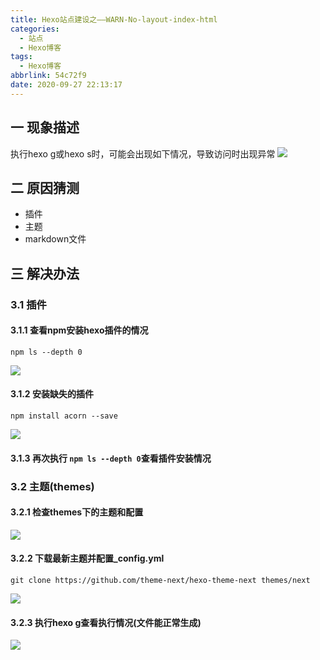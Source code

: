 ```yaml
---
title: Hexo站点建设之——WARN-No-layout-index-html
categories:
  - 站点
  - Hexo博客
tags:
  - Hexo博客
abbrlink: 54c72f9
date: 2020-09-27 22:13:17
---
```

## 一 现象描述

执行hexo g或hexo s时，可能会出现如下情况，导致访问时出现异常
![][1]
<!--more-->

## 二 原因猜测

* 插件
* 主题
* markdown文件

## 三 解决办法

### 3.1 插件

#### 3.1.1 查看npm安装hexo插件的情况

```
npm ls --depth 0
```
![][2]

#### 3.1.2 安装缺失的插件
```
npm install acorn --save
```

![][3]
#### 3.1.3 再次执行 `npm ls --depth 0`查看插件安装情况
### 3.2 主题(themes)

#### 3.2.1 检查themes下的主题和配置
![][4]

#### 3.2.2 下载最新主题并配置_config.yml

```
git clone https://github.com/theme-next/hexo-theme-next themes/next
```
![][5]

#### 3.2.3 执行hexo g查看执行情况(文件能正常生成)
![][6]


[1]:https://cdn.jsdelivr.net/gh/PGzxc/CDN/blog-image/hexo-error-no-layout-view.png
[2]:https://cdn.jsdelivr.net/gh/PGzxc/CDN/blog-image/hexo-error-npm-depth.png
[3]:https://cdn.jsdelivr.net/gh/PGzxc/CDN/blog-image/hexo-error-install-save.png
[4]:https://cdn.jsdelivr.net/gh/PGzxc/CDN/blog-image/hexo-error-themes-view.png
[5]:https://cdn.jsdelivr.net/gh/PGzxc/CDN/blog-image/hexo-error-themes-clone-local.png
[6]:https://cdn.jsdelivr.net/gh/PGzxc/CDN/blog-image/hexo-error-gene-file.png